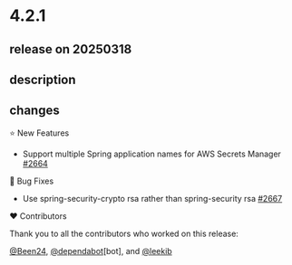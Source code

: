 # 4.2.1

## release on 20250318
## description
## changes
⭐ New Features

* Support multiple Spring application names for AWS Secrets Manager <a href="https://github.com/spring-cloud/spring-cloud-config/pull/2664" data-hovercard-type="pull_request" data-hovercard-url="/spring-cloud/spring-cloud-config/pull/2664/hovercard">#2664</a>

🐞 Bug Fixes

* Use spring-security-crypto rsa rather than spring-security rsa <a href="https://github.com/spring-cloud/spring-cloud-config/pull/2667" data-hovercard-type="pull_request" data-hovercard-url="/spring-cloud/spring-cloud-config/pull/2667/hovercard">#2667</a>

❤️ Contributors

Thank you to all the contributors who worked on this release:

<a class="user-mention notranslate" data-hovercard-type="user" data-hovercard-url="/users/Been24/hovercard" data-octo-click="hovercard-link-click" data-octo-dimensions="link_type:self" href="https://github.com/Been24">@Been24</a>, <a class="user-mention notranslate" data-hovercard-type="organization" data-hovercard-url="/orgs/dependabot/hovercard" data-octo-click="hovercard-link-click" data-octo-dimensions="link_type:self" href="https://github.com/dependabot">@dependabot</a>[bot], and <a class="user-mention notranslate" data-hovercard-type="user" data-hovercard-url="/users/leekib/hovercard" data-octo-click="hovercard-link-click" data-octo-dimensions="link_type:self" href="https://github.com/leekib">@leekib</a>

